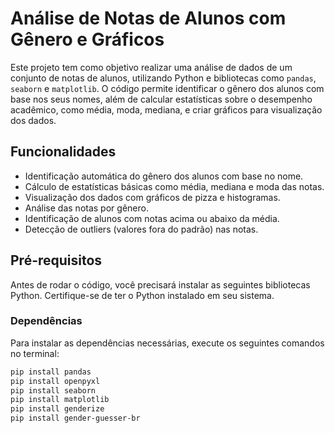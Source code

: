 # Análise de Notas de Alunos com Gênero e Gráficos

Este projeto tem como objetivo realizar uma análise de dados de um conjunto de notas de alunos, utilizando Python e bibliotecas como `pandas`, `seaborn` e `matplotlib`. O código permite identificar o gênero dos alunos com base nos seus nomes, além de calcular estatísticas sobre o desempenho acadêmico, como média, moda, mediana, e criar gráficos para visualização dos dados.

## Funcionalidades
- Identificação automática do gênero dos alunos com base no nome.
- Cálculo de estatísticas básicas como média, mediana e moda das notas.
- Visualização dos dados com gráficos de pizza e histogramas.
- Análise das notas por gênero.
- Identificação de alunos com notas acima ou abaixo da média.
- Detecção de outliers (valores fora do padrão) nas notas.

## Pré-requisitos

Antes de rodar o código, você precisará instalar as seguintes bibliotecas Python. Certifique-se de ter o Python instalado em seu sistema.

### Dependências
Para instalar as dependências necessárias, execute os seguintes comandos no terminal:

```bash
pip install pandas
pip install openpyxl
pip install seaborn
pip install matplotlib
pip install genderize
pip install gender-guesser-br
